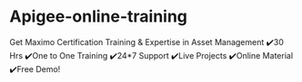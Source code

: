 # Apigee-online-training
Get Maximo Certification Training &amp; Expertise in Asset Management ✔️30 Hrs ✔️One to One Training ✔️24*7 Support ✔️Live Projects ✔️Online Material ✔️Free Demo!
